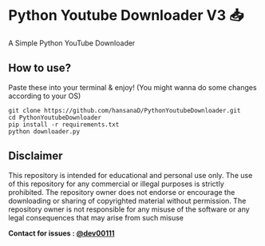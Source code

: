 # Python Youtube Downloader V3 📥

A Simple Python YouTube Downloader

## How to use?
Paste these into your terminal & enjoy!
(You might wanna do some changes according to your OS)
```
git clone https://github.com/hansanaD/PythonYoutubeDownloader.git
cd PythonYoutubeDownloader
pip install -r requirements.txt
python downloader.py
```

## Disclaimer
This repository is intended for educational and personal use only. The use of this repository for any commercial or illegal purposes is strictly prohibited. The repository owner does not endorse or encourage the downloading or sharing of copyrighted material without permission. The repository owner is not responsible for any misuse of the software or any legal consequences that may arise from such misuse

**Contact for issues : [@dev00111](https://t.me/dev00111)**

